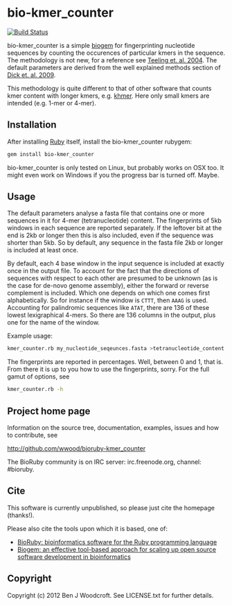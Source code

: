 # bio-kmer_counter

[![Build Status](https://secure.travis-ci.org/wwood/bioruby-kmer_counter.png)](http://travis-ci.org/wwood/bioruby-kmer_counter)

bio-kmer_counter is a simple [biogem](http://biogem.info) for fingerprinting
nucleotide sequences by counting the occurences of particular kmers in the
sequence. The methodology is not new, for a reference see 
[Teeling et. al. 2004](http://www.biomedcentral.com/1471-2105/5/163). 
The default parameters are derived from the well explained methods section of
[Dick et. al. 2009](http://genomebiology.com/content/10/8/R85).

This methodology is quite different to that of other software that counts
kmer content with longer kmers, e.g. [khmer](https://github.com/ged-lab/khmer).
Here only small kmers are intended (e.g. 1-mer or 4-mer).

## Installation

After installing [Ruby](http://www.ruby-lang.org) itself, install the bio-kmer_counter rubygem:

```sh
gem install bio-kmer_counter
```

bio-kmer_counter is only tested on Linux, but probably works on OSX too. It might even work on Windows if you
the progress bar is turned off. Maybe.

## Usage

The default parameters analyse a fasta file that contains one or more sequences in it for 4-mer (tetranucleotide)
content. The fingerprints of 5kb windows in each sequence are reported separately.
If the leftover bit at the end is 2kb or longer then this is also included, even if the sequence was
shorter than 5kb. So by default, any sequence 
in the fasta file 2kb or longer is included at least once.

By default, each 4 base window in the input sequence is included at exactly once in the output file.
To account for the fact 
that the directions of sequences with respect to each other are presumed to be unknown (as is the
case for de-novo genome assembly), either the forward or reverse complement is included. Which one
depends on which one comes first alphabetically. So for instance if the window is ```CTTT```, then ```AAAG```
is used. Accounting for palindromic sequences like ```ATAT```, there are 136 of these lowest lexigraphical 4-mers.
So there are 136 columns in the output, plus one for the name of the window.

Example usage:
```sh
kmer_counter.rb my_nucleotide_seqeunces.fasta >tetranucleotide_content.csv
```

The fingerprints are reported in percentages. Well, between 0 and 1, that is.
From there it is up to you how to use the fingerprints, sorry. For the full
gamut of options, see

```sh
kmer_counter.rb -h
```

## Project home page

Information on the source tree, documentation, examples, issues and
how to contribute, see

  http://github.com/wwood/bioruby-kmer_counter

The BioRuby community is on IRC server: irc.freenode.org, channel: #bioruby.

## Cite

This software is currently unpublished, so please just cite the homepage (thanks!).

Please also cite the tools upon which it is based, one of:
  
* [BioRuby: bioinformatics software for the Ruby programming language](http://dx.doi.org/10.1093/bioinformatics/btq475)
* [Biogem: an effective tool-based approach for scaling up open source software development in bioinformatics](http://dx.doi.org/10.1093/bioinformatics/bts080)

## Copyright

Copyright (c) 2012 Ben J Woodcroft. See LICENSE.txt for further details.

